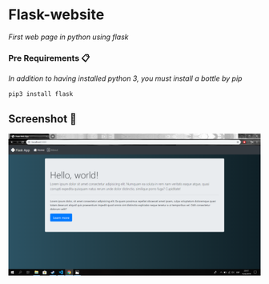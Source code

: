 # Flask-website
 _First web page in python using flask_
 
 ### Pre Requirements 📋

_In addition to having installed python 3, you must install a bottle by pip_

```
pip3 install flask
```
 ## Screenshot 📌
 ![alt text](https://github.com/franciscopugh/flask-website/blob/master/docs/Captura%20de%20pantalla%20(2).png)
